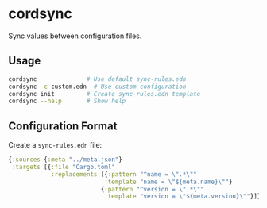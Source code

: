 # cordsync

Sync values between configuration files.

## Usage

```bash
cordsync              # Use default sync-rules.edn
cordsync -c custom.edn  # Use custom configuration
cordsync init         # Create sync-rules.edn template
cordsync --help       # Show help
```

## Configuration Format

Create a `sync-rules.edn` file:

```clojure
{:sources {:meta "../meta.json"}
 :targets [{:file "Cargo.toml"
            :replacements [{:pattern "^name = \".*\""
                           :template "name = \"${meta.name}\""}
                          {:pattern "^version = \".*\""
                           :template "version = \"${meta.version}\""}]}]}
```